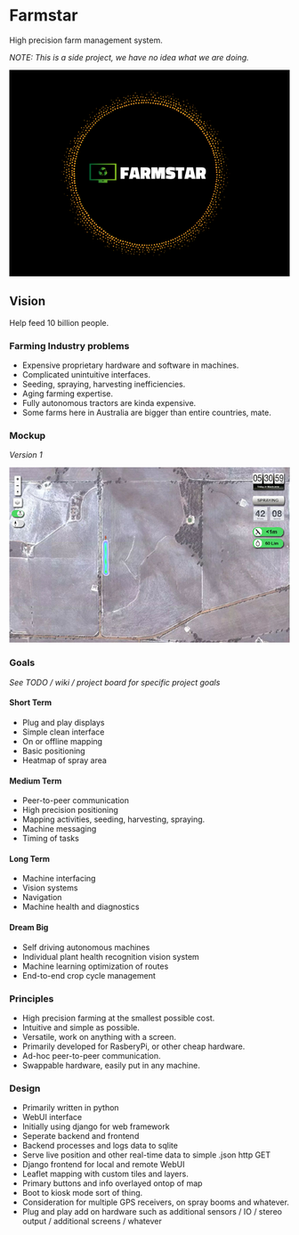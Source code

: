 # Farmstar
High precision farm management system.

*NOTE: This is a side project, we have no idea what we are doing.*

![Logo v1.2](/docs/media/logojoy-01.2.png?raw=true)

## Vision
Help feed 10 billion people.

### Farming Industry problems
- Expensive proprietary hardware and software in machines.
- Complicated unintuitive interfaces.
- Seeding, spraying, harvesting inefficiencies.
- Aging farming expertise.
- Fully autonomous tractors are kinda expensive.
- Some farms here in Australia are bigger than entire countries, mate.

### Mockup

*Version 1*

![Mockup v1.1](/docs/media/Mockup-v1.1.jpg?raw=true)

### Goals
*See TODO / wiki / project board for specific project goals*

#### Short Term
- Plug and play displays
- Simple clean interface
- On or offline mapping
- Basic positioning
- Heatmap of spray area

#### Medium Term
- Peer-to-peer communication
- High precision positioning
- Mapping activities, seeding, harvesting, spraying.
- Machine messaging
- Timing of tasks


#### Long Term
- Machine interfacing
- Vision systems
- Navigation
- Machine health and diagnostics


#### Dream Big
- Self driving autonomous machines
- Individual plant health recognition vision system
- Machine learning optimization of routes
- End-to-end crop cycle management

### Principles
- High precision farming at the smallest possible cost.
- Intuitive and simple as possible.
- Versatile, work on anything with a screen.
- Primarily developed for RasberyPi, or other cheap hardware.
- Ad-hoc peer-to-peer communication.
- Swappable hardware, easily put in any machine.

### Design
- Primarily written in python
- WebUI interface
- Initially using django for web framework
- Seperate backend and frontend 
- Backend processes and logs data to sqlite
- Serve live position and other real-time data to simple .json http GET
- Django frontend for local and remote WebUI
- Leaflet mapping with custom tiles and layers.
- Primary buttons and info overlayed ontop of map
- Boot to kiosk mode sort of thing.
- Consideration for multiple GPS receivers, on spray booms and whatever.
- Plug and play add on hardware such as additional sensors / IO / stereo output / additional screens / whatever





